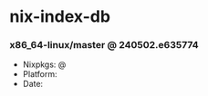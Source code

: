 # nix-index-db
### x86_64-linux/master @ 240502.e635774
- Nixpkgs: @[](https://github.com/NixOS/nixpkgs/commit/e6357746b41cd4cd936e663b043808797f739d21)
- Platform: 
- Date: 
